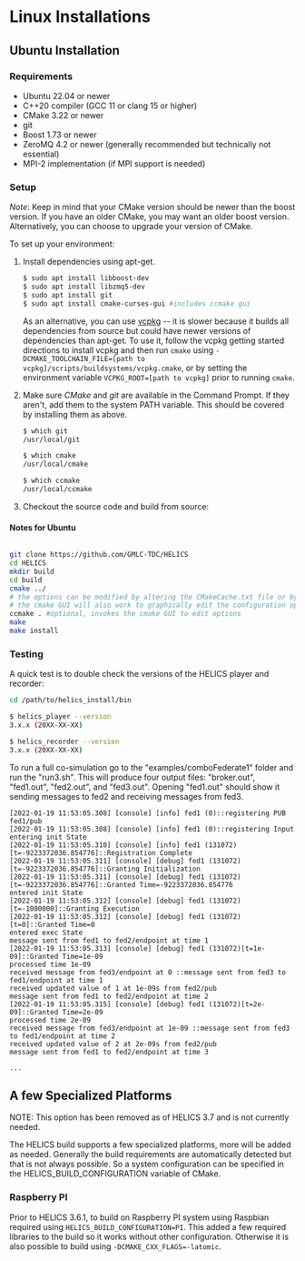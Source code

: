 # Linux Installations

## Ubuntu Installation

### Requirements

- Ubuntu 22.04 or newer
- C++20 compiler (GCC 11 or clang 15 or higher)
- CMake 3.22 or newer
- git
- Boost 1.73 or newer
- ZeroMQ 4.2 or newer (generally recommended but technically not essential)
- MPI-2 implementation (if MPI support is needed)

### Setup

_Note_: Keep in mind that your CMake version should be newer than the boost version. If you have an older CMake, you may want an older boost version. Alternatively, you can choose to upgrade your version of CMake.

To set up your environment:

1. Install dependencies using apt-get.

   ```bash
   $ sudo apt install libboost-dev
   $ sudo apt install libzmq5-dev
   $ sudo apt install git
   $ sudo apt install cmake-curses-gui #includes ccmake gui
   ```

   As an alternative, you can use [vcpkg](https://github.com/microsoft/vcpkg#getting-started) -- it is slower
   because it builds all dependencies from source but could have newer versions of dependencies than apt-get.
   To use it, follow the vcpkg getting started directions to install vcpkg and then run `cmake` using
   `-DCMAKE_TOOLCHAIN_FILE=[path to vcpkg]/scripts/buildsystems/vcpkg.cmake`, or by setting the environment
   variable `VCPKG_ROOT=[path to vcpkg]` prior to running `cmake`.

2. Make sure _CMake_ and _git_ are available in the Command Prompt. If they aren't, add them to the system PATH variable. This should be covered by installing them as above.

   ```bash
   $ which git
   /usr/local/git

   $ which cmake
   /usr/local/cmake

   $ which ccmake
   /usr/local/ccmake
   ```

3. Checkout the source code and build from source:

#### Notes for Ubuntu

```bash

git clone https://github.com/GMLC-TDC/HELICS
cd HELICS
mkdir build
cd build
cmake ../
# the options can be modified by altering the CMakeCache.txt file or by using the ccmake command to edit them
# the cmake GUI will also work to graphically edit the configuration options.
ccmake . #optional, invokes the cmake GUI to edit options
make
make install
```

### Testing

A quick test is to double check the versions of the HELICS player and recorder:

```bash
cd /path/to/helics_install/bin

$ helics_player --version
3.x.x (20XX-XX-XX)

$ helics_recorder --version
3.x.x (20XX-XX-XX)
```

To run a full co-simulation go to the "examples/comboFederate1" folder and run the "run3.sh". This will produce four output files: "broker.out", "fed1.out", "fed2.out", and "fed3.out". Opening "fed1.out" should show it sending messages to fed2 and receiving messages from fed3.

```text
[2022-01-19 11:53:05.308] [console] [info] fed1 (0)::registering PUB fed1/pub
[2022-01-19 11:53:05.308] [console] [info] fed1 (0)::registering Input
entering init State
[2022-01-19 11:53:05.310] [console] [info] fed1 (131072)[t=-9223372036.854776]::Registration Complete
[2022-01-19 11:53:05.311] [console] [debug] fed1 (131072)[t=-9223372036.854776]::Granting Initialization
[2022-01-19 11:53:05.311] [console] [debug] fed1 (131072)[t=-9223372036.854776]::Granted Time=-9223372036.854776
entered init State
[2022-01-19 11:53:05.312] [console] [debug] fed1 (131072)[t=-1000000]::Granting Execution
[2022-01-19 11:53:05.312] [console] [debug] fed1 (131072)[t=0]::Granted Time=0
entered exec State
message sent from fed1 to fed2/endpoint at time 1
[2022-01-19 11:53:05.313] [console] [debug] fed1 (131072)[t=1e-09]::Granted Time=1e-09
processed time 1e-09
received message from fed3/endpoint at 0 ::message sent from fed3 to fed1/endpoint at time 1
received updated value of 1 at 1e-09s from fed2/pub
message sent from fed1 to fed2/endpoint at time 2
[2022-01-19 11:53:05.315] [console] [debug] fed1 (131072)[t=2e-09]::Granted Time=2e-09
processed time 2e-09
received message from fed3/endpoint at 1e-09 ::message sent from fed3 to fed1/endpoint at time 2
received updated value of 2 at 2e-09s from fed2/pub
message sent from fed1 to fed2/endpoint at time 3

...
```

## A few Specialized Platforms

NOTE:  This option has been removed as of HELICS 3.7 and is not currently needed.

The HELICS build supports a few specialized platforms, more will be added as needed. Generally the build requirements are automatically detected but that is not always possible. So a system configuration can be specified in the HELICS_BUILD_CONFIGURATION variable of CMake.

### Raspberry PI

Prior to HELICS 3.6.1, to build on Raspberry PI system using Raspbian required using `HELICS_BUILD_CONFIGURATION=PI`. This added a few required libraries to the build so it works without other configuration. Otherwise it is also possible to build using `-DCMAKE_CXX_FLAGS=-latomic`.
